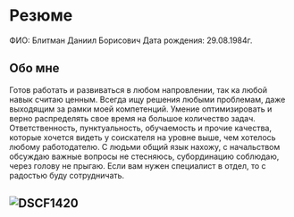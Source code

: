 # Резюме 

ФИО: Блитман Даниил Борисович
Дата рождения: 29.08.1984г.

## Обо мне

Готов работать и развиваться в любом напровлении, так ка любой навык считаю ценным. Всегда ищу решения любыми проблемам, даже выходящим за рамки моей компетенций.
Умение оптимизировать и верно распределять свое время на большое количество задач. Ответственность, пунктуальность, обучаемость и прочие качества, которые хочется видеть у соискателя на уровне выше, чем хотелось любому работодателю.
С людьми общий язык нахожу, с начальством обсуждаю важные вопросы не стесняюсь, субординацию соблюдаю, через голову не прыгаю.
Если вам нужен специалист в отдел, то с радостью буду сотрудничать.

##  ![DSCF1420](https://github.com/DaniilBlitman/summary/assets/144680913/e4ee6034-5ee9-4cb5-aa9c-c283c74240fd)
